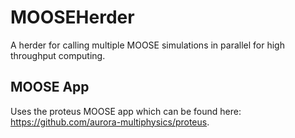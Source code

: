 # MOOSEHerder
A herder for calling multiple MOOSE simulations in parallel for high throughput computing. 

## MOOSE App
Uses the proteus MOOSE app which can be found here: https://github.com/aurora-multiphysics/proteus. 
